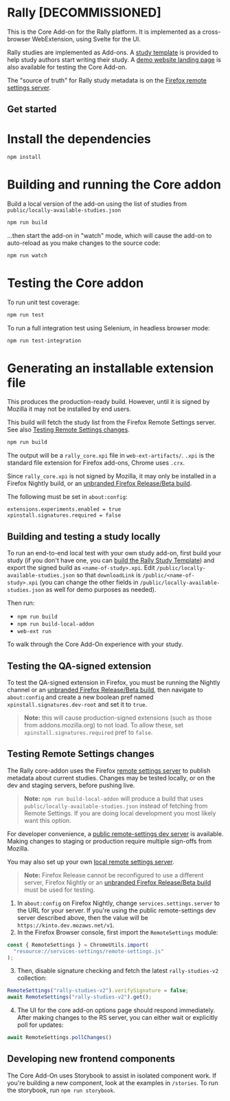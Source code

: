 # Rally [DECOMMISSIONED]

This is the Core Add-on for the Rally platform. It is implemented as a cross-browser WebExtension, using Svelte for the UI.

Rally studies are implemented as Add-ons. A [study template](https://github.com/mozilla-rally/study-template) is provided to help study authors start writing their study. A [demo website landing page](https://mozilla-rally.github.io/core-addon) is also available for testing the Core Add-on.

The "source of truth" for Rally study metadata is on the [Firefox remote settings server](https://firefox.settings.services.mozilla.com/v1/buckets/main/collections/rally-study-addons-v2/records).

## Get started

# Install the dependencies

```bash
npm install
```

# Building and running the Core addon

Build a local version of the add-on using the list of studies from `public/locally-available-studies.json`

```bash
npm run build
```

...then start the add-on in "watch" mode, which will cause the add-on to auto-reload as you make changes
to the source code:

```bash
npm run watch
```

# Testing the Core addon
To run unit test coverage:

```bash
npm run test
```

To run a full integration test using Selenium, in headless browser mode:

```bash
npm run test-integration
```

# Generating an installable extension file
This produces the production-ready build. However, until it is signed by Mozilla it may not be installed
by end users.

This build will fetch the study list from the Firefox Remote Settings server.
See also [Testing Remote Settings changes](#testing-remote-settings-changes).

```bash
npm run build
```

The output will be a `rally_core.xpi` file in `web-ext-artifacts/`. `.xpi` is the standard file extension for Firefox add-ons,
Chrome uses `.crx`.

Since `rally_core.xpi` is not signed by Mozilla, it may only be installed in a Firefox Nightly build, or an [unbranded Firefox Release/Beta build](https://wiki.mozilla.org/Add-ons/Extension_Signing#Unbranded_Builds).

The following must be set in `about:config`:

```
extensions.experiments.enabled = true
xpinstall.signatures.required = false
```

## Building and testing a study locally

To run an end-to-end local test with your own study add-on, first build your study (if you don't have one, you can [build the Rally Study Template](https://github.com/mozilla-rally/study-template)) and export the signed build as `<name-of-study>.xpi`. Edit `/public/locally-available-studies.json` so that `downloadLink` is `/public/<name-of-study>.xpi` (you can change the other fields in `/public/locally-available-studies.json` as well for demo purposes as needed).

Then run:

- `npm run build`
- `npm run build-local-addon`
- `web-ext run`

To walk through the Core Add-On experience with your study.

## Testing the QA-signed extension

To test the QA-signed extension in Firefox, you must be running the Nightly channel or an [unbranded Firefox Release/Beta build](https://wiki.mozilla.org/Add-ons/Extension_Signing#Unbranded_Builds), then navigate to `about:config` and create a new boolean pref named `xpinstall.signatures.dev-root` and set it to `true`.

> **Note:** this will cause production-signed extensions (such as those from addons.mozilla.org) to not load. To allow these, set `xpinstall.signatures.required` pref to `false`.

## Testing Remote Settings changes

The Rally core-addon uses the Firefox [remote settings server](https://remote-settings.readthedocs.io/en/latest/) to publish metadata about current studies.
Changes may be tested locally, or on the dev and staging servers, before pushing live.

> **Note:** `npm run build-local-addon` will produce a build that uses `public/locally-available-studies.json` instead of fetching from Remote Settings. If you are doing local development you most likely want this option.

For developer convenience, a [public remote-settings dev server](https://remote-settings.readthedocs.io/en/latest/tutorial-dev-server.html) is available. Making
changes to staging or production require multiple sign-offs from Mozilla.

You may also set up your own [local remote settings server](https://remote-settings.readthedocs.io/en/latest/tutorial-local-server.html).

> **Note:** Firefox Release cannot be reconfigured to use a different server, Firefox Nightly or an [unbranded Firefox Release/Beta build](https://wiki.mozilla.org/Add-ons/Extension_Signing#Unbranded_Builds) must be used for testing.

1. In `about:config` on Firefox Nightly, change `services.settings.server` to the URL for your server. If you're using the public remote-settings dev server
described above, then the value will be `https://kinto.dev.mozaws.net/v1`.
2. In the Firefox Browser console, first import the `RemoteSettings` module:
```js
const { RemoteSettings } = ChromeUtils.import(
  "resource://services-settings/remote-settings.js"
);
```
3. Then, disable signature checking and fetch the latest `rally-studies-v2` collection:
```js
RemoteSettings("rally-studies-v2").verifySignature = false;
await RemoteSettings("rally-studies-v2").get();
```
4. The UI for the core add-on options page should respond immediately. After making changes to the RS server, you can either wait or explicitly poll for updates:
```js
await RemoteSettings.pollChanges()
```

## Developing new frontend components

The Core Add-On uses Storybook to assist in isolated component work. If you're building a new component, look at the examples in `/stories`. To run the storybook, run `npm run storybook`.
